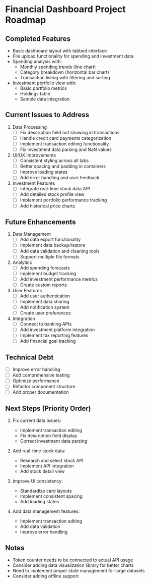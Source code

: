 # Financial Dashboard Project Roadmap

## Completed Features
- Basic dashboard layout with tabbed interface
- File upload functionality for spending and investment data
- Spending analysis with:
  - Monthly spending trends (line chart)
  - Category breakdown (horizontal bar chart)
  - Transaction listing with filtering and sorting
- Investment portfolio view with:
  - Basic portfolio metrics
  - Holdings table
  - Sample data integration

## Current Issues to Address
1. Data Processing
   - [ ] Fix description field not showing in transactions
   - [ ] Handle credit card payments categorization
   - [ ] Implement transaction editing functionality
   - [ ] Fix investment data parsing and NaN values

2. UI/UX Improvements
   - [ ] Consistent styling across all tabs
   - [ ] Better spacing and padding in containers
   - [ ] Improve loading states
   - [ ] Add error handling and user feedback

3. Investment Features
   - [ ] Integrate real-time stock data API
   - [ ] Add detailed stock profile view
   - [ ] Implement portfolio performance tracking
   - [ ] Add historical price charts

## Future Enhancements
1. Data Management
   - [ ] Add data export functionality
   - [ ] Implement data backup/restore
   - [ ] Add data validation and cleaning tools
   - [ ] Support multiple file formats

2. Analytics
   - [ ] Add spending forecasts
   - [ ] Implement budget tracking
   - [ ] Add investment performance metrics
   - [ ] Create custom reports

3. User Features
   - [ ] Add user authentication
   - [ ] Implement data sharing
   - [ ] Add notification system
   - [ ] Create user preferences

4. Integration
   - [ ] Connect to banking APIs
   - [ ] Add investment platform integration
   - [ ] Implement tax reporting features
   - [ ] Add financial goal tracking

## Technical Debt
- [ ] Improve error handling
- [ ] Add comprehensive testing
- [ ] Optimize performance
- [ ] Refactor component structure
- [ ] Add proper documentation

## Next Steps (Priority Order)
1. Fix current data issues:
   - Implement transaction editing
   - Fix description field display
   - Correct investment data parsing

2. Add real-time stock data:
   - Research and select stock API
   - Implement API integration
   - Add stock detail view

3. Improve UI consistency:
   - Standardize card layouts
   - Implement consistent spacing
   - Add loading states

4. Add data management features:
   - Implement transaction editing
   - Add data validation
   - Improve error handling

## Notes
- Token counter needs to be connected to actual API usage
- Consider adding data visualization library for better charts
- Need to implement proper state management for large datasets
- Consider adding offline support 
